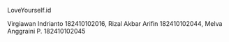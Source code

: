LoveYourself.id

Virgiawan Indrianto 182410102016,
Rizal Akbar Arifin 182410102044,
Melva Anggraini P. 182410102045
